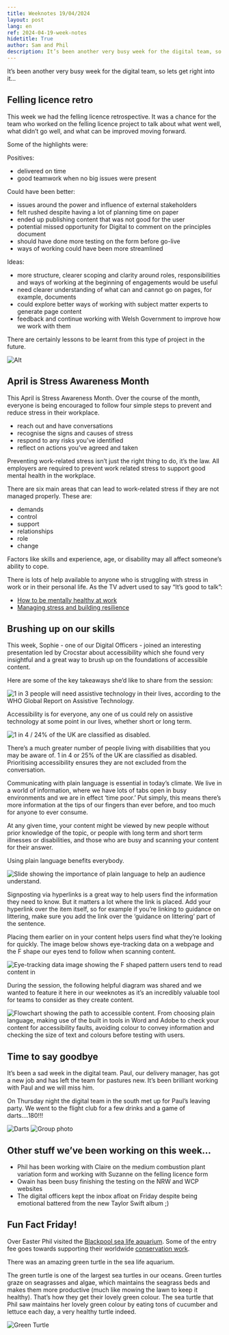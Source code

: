 ```yaml
---
title: Weeknotes 19/04/2024
layout: post
lang: en
ref: 2024-04-19-week-notes
hidetitle: True
author: Sam and Phil
description: It’s been another very busy week for the digital team, so lets get right into it...
---
```


It’s been another very busy week for the digital team, so lets get right into it...

## Felling licence retro

This week we had the felling licence retrospective. It was a chance for the team who worked on the felling licence project to talk about what went well, what didn’t go well, and what can be improved moving forward.

Some of the highlights were: 

Positives:

+ delivered on time
+ good teamwork when no big issues were present
 
Could have been better:

+ issues around the power and influence of external stakeholders
+ felt rushed despite having a lot of planning time on paper
+ ended up publishing content that was not good for the user
+ potential missed opportunity for Digital to comment on the principles document
+ should have done more testing on the form before go-live
+ ways of working could have been more streamlined
 
Ideas:

+ more structure, clearer scoping and clarity around roles, responsibilities and ways of working at the beginning of engagements would be useful
+ need clearer understanding of what can and cannot go on pages, for example, documents
+ could explore better ways of working with subject matter experts to generate page content
+ feedback and continue working with Welsh Government to improve how we work with them

There are certainly lessons to be learnt from this type of project in the future.

![Alt](https://github.com/nrw-digital/week-notes/blob/f96e664d46c3a6971b367fad68aee41b7fed3b92/images/19042024-009.png?raw=true)

## April is Stress Awareness Month

This April is Stress Awareness Month. Over the course of the month, everyone is being encouraged to follow four simple steps to prevent and reduce stress in their workplace.

+ reach out and have conversations
+ recognise the signs and causes of stress
+ respond to any risks you’ve identified
+ reflect on actions you’ve agreed and taken

Preventing work-related stress isn’t just the right thing to do, it’s the law. All employers are required to prevent work related stress to support good mental health in the workplace.

There are six main areas that can lead to work-related stress if they are not managed properly. These are: 

+ demands
+ control
+ support
+ relationships
+ role
+ change

Factors like skills and experience, age, or disability may all affect someone’s ability to cope.

There is lots of help available to anyone who is struggling with stress in work or in their personal life. As the TV advert used to say “It’s good to talk”:

+ [How to be mentally healthy at work](https://www.mind.org.uk/information-support/tips-for-everyday-living/how-to-be-mentally-healthy-at-work/work-and-stress/)
+ [Managing stress and building resilience](https://www.mind.org.uk/information-support/types-of-mental-health-problems/stress/managing-stress-and-building-resilience/)

## Brushing up on our skills

This week, Sophie - one of our Digital Officers - joined an interesting presentation led by Crocstar about accessibility which she found very insightful and a great way to brush up on the foundations of accessible content.

Here are some of the key takeaways she’d like to share from the session:

![1 in 3 people will need assistive technology in their lives, according to the WHO Global Report on Assistive Technology.](https://github.com/nrw-digital/week-notes/blob/f96e664d46c3a6971b367fad68aee41b7fed3b92/images/19042024-006.png?raw=true)

Accessibility is for everyone, any one of us could rely on assistive technology at some point in our lives, whether short or long term.

![1 in 4 / 24% of the UK are classified as disabled.](https://github.com/nrw-digital/week-notes/blob/f96e664d46c3a6971b367fad68aee41b7fed3b92/images/19042024-005.png?raw=true)

There’s a much greater number of people living with disabilities that you may be aware of. 1 in 4 or 25% of the UK are classified as disabled. Prioritising accessibility ensures they are not excluded from the conversation.

Communicating with plain language is essential in today’s climate. We live in a world of information, where we have lots of tabs open in busy environments and we are in effect ‘time poor.’ Put simply, this means there’s more information at the tips of our fingers than ever before, and too  much for anyone to ever consume. 

At any given time, your content might be viewed by new people without prior knowledge of the topic, or people with long term and short term illnesses or disabilities, and those who are busy and scanning your content for their answer.

Using plain language benefits everybody.

![Slide showing the importance of plain language to help an audience understand.](https://github.com/nrw-digital/week-notes/blob/f96e664d46c3a6971b367fad68aee41b7fed3b92/images/19042024-004.png?raw=true)

Signposting via hyperlinks is a great way to help users find the information they need to know. But it matters a lot where the link is placed. Add your hyperlink over the item itself, so for example if you’re linking to guidance on littering, make sure you add the link over the ‘guidance on littering’ part of the sentence.

Placing them earlier on in your content helps users find what they’re looking for quickly. The image below shows eye-tracking data on a webpage and the F shape our eyes tend to follow when scanning content.

![Eye-tracking data image showing the F shaped pattern users tend to read content in](https://github.com/nrw-digital/week-notes/blob/f96e664d46c3a6971b367fad68aee41b7fed3b92/images/19042024-003.png?raw=true)

During the session, the following helpful diagram was shared and we wanted to feature it here in our weeknotes as it’s an incredibly valuable tool for teams to consider as they create content.

![Flowchart showing the path to accessible content. From choosing plain language, making use of the built in tools in Word and Adobe to check your content for accessibility faults, avoiding colour to convey information and checking the size of text and colours before testing with users.](https://github.com/nrw-digital/week-notes/blob/f96e664d46c3a6971b367fad68aee41b7fed3b92/images/19042024-002.png?raw=true)

## Time to say goodbye

It’s been a sad week in the digital team. Paul, our delivery manager, has got a new job and has left the team for pastures new. It’s been brilliant working with Paul and we will miss him. 

On Thursday night the digital team in the south met up for Paul’s leaving party. We went to the flight club for a few drinks and a game of darts….180!!!

![Darts](https://github.com/nrw-digital/week-notes/blob/f96e664d46c3a6971b367fad68aee41b7fed3b92/images/19042024-007.jpg?raw=true) ![Group photo](https://github.com/nrw-digital/week-notes/blob/main/images/19042024-008.jpg?raw=true) 

## Other stuff we’ve been working on this week…

+ Phil has been working with Claire on the medium combustion plant variation form and working with Suzanne on the felling licence form
+ Owain has been busy finishing the testing on the NRW and WCP websites
+ The digital officers  kept the inbox afloat on Friday despite being emotional battered from the new Taylor Swift album ;) 

## Fun Fact Friday!

Over Easter Phil visited the [Blackpool sea life aquarium](https://www.visitsealife.com/blackpool/). Some of the entry fee goes towards supporting their worldwide [conservation work](https://www.visitsealife.com/blackpool/conservation/). 

There was an amazing green turtle in the sea life aquarium. 

The green turtle is one of the largest sea turtles in our oceans. Green turtles graze on seagrasses and algae, which maintains the seagrass beds and makes them more productive (much like mowing the lawn to keep it healthy). That’s how they get their lovely green colour. The sea turtle that Phil saw maintains her lovely green colour by eating tons of cucumber and lettuce each day, a very healthy turtle indeed.

![Green Turtle](https://github.com/nrw-digital/week-notes/blob/f96e664d46c3a6971b367fad68aee41b7fed3b92/images/19042024-001.jpg?raw=true)
